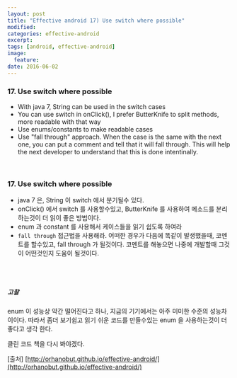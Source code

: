```yaml
---
layout: post
title: "Effective android 17) Use switch where possible"
modified:
categories: effective-android
excerpt:
tags: [android, effective-android]
image:
  feature:
date: 2016-06-02
---
```

   
### 17. Use switch where possible
- With java 7, String can be used in the switch cases
- You can use switch in onClick(), I prefer ButterKnife to split methods, more readable with that way
- Use enums/constants to make readable cases
- Use "fall through" approach. When the case is the same with the next one, you can put a comment and tell that it will fall through. This will help the next developer to understand that this is done intentinally.

<br> 

### 17. Use switch where possible
- java 7 은, String 이 switch 에서 분기될수 있다.
- onClick() 에서 switch 를 사용할수있고, ButterKnife 를 사용하여 메소드를 분리하는것이 더 읽이 좋은 방법이다. 
- enum 과 constant 를 사용해서 케이스들을 읽기 쉽도록 하여라
- `fall through` 접근법을 사용해라. 어떠한 경우가 다음에 똑같이 발생했을때, 코멘트를 할수있고, fall through 가 될것이다. 코멘트를 해놓으면 나중에 개발할때 그것이 어떤것인지 도움이 될것이다.

<br><br>

##### 고찰
enum 이 성능상 약간 떨어진다고 하나, 지금의 기기에서는 아주 미미한 수준의 성능차이이다. 따라서 좀더 보기쉽고 읽기 쉬운 코드를 만들수있는 enum 을 사용하는것이 더 좋다고 생각 한다. 

클린 코드 책을 다시 봐야겠다. 

[출처] [http://orhanobut.github.io/effective-android/](http://orhanobut.github.io/effective-android/)         